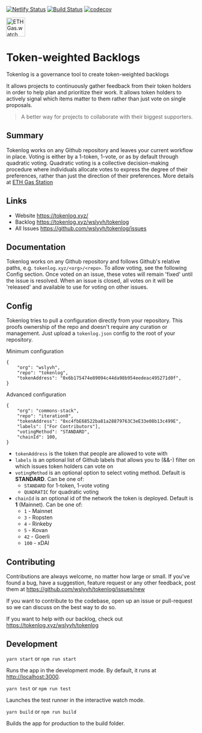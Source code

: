 [![Netlify Status](https://api.netlify.com/api/v1/badges/d3885dcb-8c9e-4e1a-88ad-29658cd376f0/deploy-status)](https://app.netlify.com/sites/tokenlog/deploys)
[![Build Status](https://travis-ci.org/wslyvh/tokenlog.svg?branch=master)](https://travis-ci.org/wslyvh/tokenlog)
[![codecov](https://codecov.io/gh/wslyvh/tokenlog/branch/master/graph/badge.svg?token=LTQZY64K6X)](undefined)


<img src="https://tokenlog.xyz/icon.png" alt="ETH Gas.watch" width="50"/> 

# Token-weighted Backlogs

Tokenlog is a governance tool to create token-weighted backlogs

It allows projects to continuously gather feedback from their token holders in order to help plan and prioritize their work.​ It allows token holders to actively signal which items matter to them rather than just vote on single proposals.

> A better way for projects to collaborate with their biggest supporters.

## Summary 
Tokenlog works on any Github repository and leaves your current workflow in place. Voting is either by a 1-token, 1-vote, or as by default through quadratic voting. Quadratic voting is a collective decision-making procedure where individuals allocate votes to express the degree of their preferences, rather than just the direction of their preferences. More details at [ETH Gas Station](https://ethgasstation.info/blog/quadratic-funding-in-a-nutshell/)

## Links
- Website https://tokenlog.xyz/
- Backlog https://tokenlog.xyz/wslyvh/tokenlog
- All Issues https://github.com/wslyvh/tokenlog/issues

## Documentation
Tokenlog works on any Github repository and follows Github's relative paths, e.g. `tokenlog.xyz/<org>/<repo>`. To allow voting, see the following Config section. Once voted on an issue, these votes will remain 'fixed' until the issue is resolved. When an issue is closed, all votes on it will be 'released' and available to use for voting on other issues. 

## Config
Tokenlog tries to pull a configuration directly from your repository. This proofs ownership of the repo and doesn't require any curation or management. Just upload a `tokenlog.json` config to the root of your repository.

Minimum configuration
```
{
    "org": "wslyvh",
    "repo": "tokenlog",
    "tokenAddress": "0x6b175474e89094c44da98b954eedeac495271d0f",
}
```

Advanced configuration
```
{
    "org": "commons-stack",
    "repo": "iteration0",
    "tokenAddress": "0xc4fbE68522ba81a28879763C3eE33e08b13c499E",
    "labels": ["For Contributors"],
    "votingMethod": "STANDARD",
    "chainId": 100,
}
```

- `tokenAddress` is the token that people are allowed to vote with
- `labels` is an optional list of Github labels that allows you to (&&-) filter on which issues token holders can vote on 
- `votingMethod` is an optional option to select voting method. Default is **STANDARD**. Can be one of:
    - `STANDARD` for 1-token, 1-vote voting 
    - `QUADRATIC` for quadratic voting
- `chainId` is an optional id of the network the token is deployed. Default is **1** (Mainnet). Can be one of:
    - `1` - Mainnet
    - `3` - Ropsten
    - `4` - Rinkeby
    - `5` - Kovan
    - `42` - Goerli
    - `100` - xDAI

## Contributing
Contributions are always welcome, no matter how large or small. If you've found a bug, have a suggestion, feature request or any other feedback, post them at https://github.com/wslyvh/tokenlog/issues/new

If you want to contribute to the codebase, open up an issue or pull-request so we can discuss on the best way to do so. 

If you want to help with our backlog, check out https://tokenlog.xyz/wslyvh/tokenlog

## Development 
`yarn start` or `npm run start`

Runs the app in the development mode. By default, it runs at [http://localhost:3000](http://localhost:3000).

`yarn test` or `npm run test`

Launches the test runner in the interactive watch mode.

`yarn build` or `npm run build`

Builds the app for production to the build folder.
